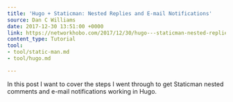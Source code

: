 ```yaml
---
title: 'Hugo + Staticman: Nested Replies and E-mail Notifications'
source: Dan C Williams
date: 2017-12-30 13:51:00 +0000
link: https://networkhobo.com/2017/12/30/hugo---staticman-nested-replies-and-e-mail-notifications/
content_type: Tutorial
tool:
- tool/static-man.md
- tool/hugo.md

---
```

In this post I want to cover the steps I went through to get Staticman nested comments and e-mail notifications working in Hugo.